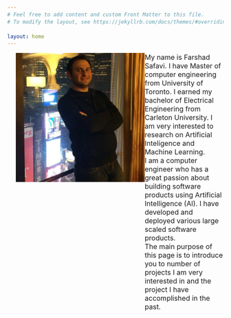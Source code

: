 ```yaml
---
# Feel free to add content and custom Front Matter to this file.
# To modify the layout, see https://jekyllrb.com/docs/themes/#overriding-theme-defaults

layout: home
---
```



<style>
img {
  float: left;
}

<style>
img {
  float: right;
}
.flex-container {
  display: flex;
  flex-wrap: nowrap;
}
</style>

<img src="assets/Farshad.jpg" alt="Pineapple" style="width:300px;height:300px;margin-left:20px;">
<div class="flex-container">
<font size="3">
My name is Farshad Safavi. I have Master of computer engineering from University of Toronto. I earned my bachelor of Electrical Engineering from Carleton University. I am very interested to research on Artificial Inteligence and Machine Learning.<br>
I am a computer engineer who has a great passion about building software products using Artificial Intelligence (AI). I have developed and deployed various large scaled software products. <br>
The main purpose of this page is to introduce you to number of projects I am very interested in and the project I have accomplished in the past. </font></div>
<br>







